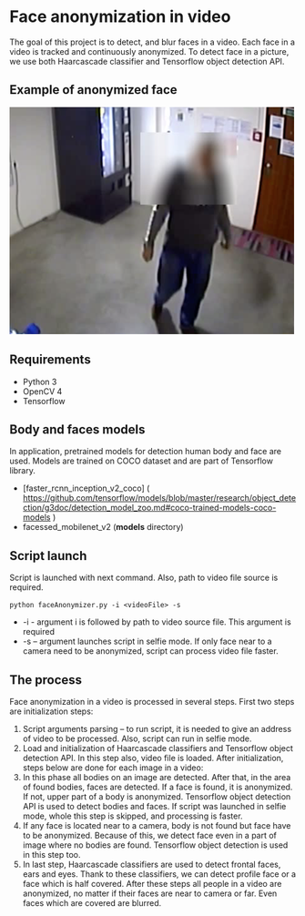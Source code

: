 # Face anonymization in video
The goal of this project is to detect, and blur faces in a video. Each face in a video is tracked and continuously anonymized. To detect face in a picture, we use both Haarcascade classifier and Tensorflow object detection API.

## Example of anonymized face
![Alt text](img/anonymFace.png?raw=true "Anonym face")

## Requirements
- Python 3
- OpenCV 4
- Tensorflow

## Body and faces models
In application, pretrained models for detection human body and face are used. Models are trained on COCO dataset and are part of Tensorflow library.

- [faster_rcnn_inception_v2_coco] ( https://github.com/tensorflow/models/blob/master/research/object_detection/g3doc/detection_model_zoo.md#coco-trained-models-coco-models )
- facessed_mobilenet_v2 (**models** directory)

## Script launch
Script is launched with next command. Also, path to video file source is required.
```
python faceAnonymizer.py -i <videoFile> -s
```

- -i <videoFile> - argument i is followed by path to video source file. This argument is required 
- -s – argument launches script in selfie mode. If only face near to a camera need to be anonymized, script can process video file faster.

## The process
Face anonymization in a video is processed in several steps. First two steps are initialization steps:
 
1. Script arguments parsing – to run script, it is needed to give an address of video to be processed. Also, script can run in selfie mode.
2. Load and initialization of Haarcascade classifiers and Tensorflow object detection API. In this step also, video file is loaded.
After initialization, steps below are done for each image in a video:
3. In this phase all bodies on an image are detected. After that, in the area of found bodies, faces are detected. If a face is found, it is anonymized. If not, upper part of a body is anonymized. Tensorflow object detection API is used to detect bodies and faces. If script was launched in selfie mode, whole this step is skipped, and processing is faster.
4. If any face is located near to a camera, body is not found but face have to be anonymized. Because of this, we detect face even in a part of image where no bodies are found. Tensorflow object detection is used in this step too.
5. In last step, Haarcascade classifiers are used to detect frontal faces, ears and eyes. Thank to these classifiers, we can detect profile face or a face which is half covered.
After these steps all people in a video are anonymized, no matter if their faces are near to camera or far. Even faces which are covered are blurred.
